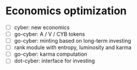 # Economics optimization

- [ ] cyber: new economics
- [ ] go-cyber: A / V / CYB tokens
- [ ] go-cyber: minting based on long-term investing
- [ ] rank module with entropy, luminosity and karma
- [ ] go-cyber: karma computation 
- [ ] dot-cyber: interface for investing